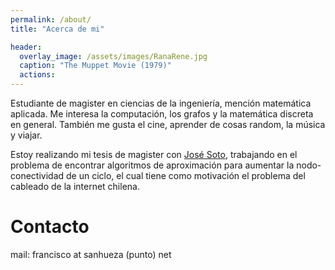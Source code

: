 ```yaml
---
permalink: /about/
title: "Acerca de mi"

header:
  overlay_image: /assets/images/RanaRene.jpg
  caption: "The Muppet Movie (1979)"
  actions:
---
```


Estudiante de magister en ciencias de la ingeniería, mención matemática aplicada. Me interesa la computación, los grafos y la matemática discreta en general. También me gusta el cine, aprender de cosas random, la música y viajar.

Estoy realizando mi tesis de magister con [José Soto](http://www.dim.uchile.cl/~jsoto/), trabajando en el problema de encontrar algoritmos de aproximación para aumentar la nodo-conectividad de un ciclo, el cual tiene como motivación el problema del cableado de la internet chilena.

Contacto
=========
mail: francisco at sanhueza (punto) net